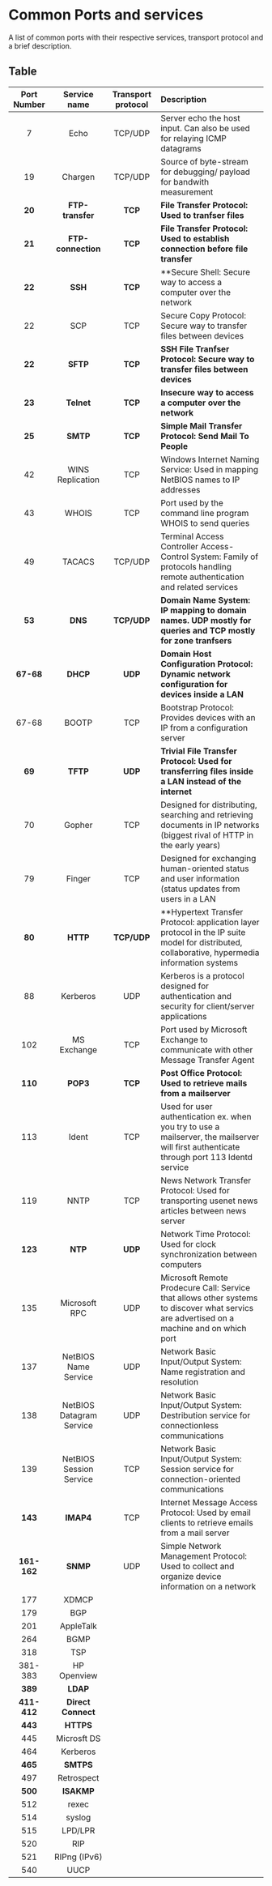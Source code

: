 # Common Ports and services
A list of common ports with their respective services, transport protocol and a brief description.
## Table

| Port Number | Service name 		| Transport protocol | Description																	|
| :---------: | :---------------------: | :----------------: | :-----------------------------------------------------------------------------------------------------------------------------------------------	|
| 7 	      | Echo 	     		| TCP/UDP      	     | Server echo the host input. Can also be used for relaying ICMP datagrams										|
| 19	      | Chargen	     		| TCP/UDP	     | Source of byte-stream for debugging/ payload for bandwith measurement										|
| **20**      | **FTP-transfer**        | **TCP**            | **File Transfer Protocol: Used to tranfser files**      												|
| **21**      | **FTP-connection**      | **TCP**	     | **File Transfer Protocol: Used to establish connection before file transfer**									|
| **22**      | **SSH** 		| **TCP**	     | **Secure Shell: Secure way to access a computer over the network 										|
| 22  	      | SCP 		        | TCP    	     | Secure Copy Protocol: Secure way to transfer files between devices           	                                                                |
| **22**      | **SFTP**        	| **TCP**            | **SSH File Tranfser Protocol: Secure way to transfer files between devices**    	                                                                |
| **23**      | **Telnet**   		| **TCP**            | **Insecure way to access a computer over the network**												| 
| **25**      | **SMTP**     		| **TCP**	     | **Simple Mail Transfer Protocol: Send Mail To People**												|
| 42          | WINS Replication	| TCP	             | Windows Internet Naming Service: Used in mapping NetBIOS names to IP addresses  									|
| 43          | WHOIS        	        | TCP                | Port used by the command line program WHOIS to send queries 											|
| 49          | TACACS      		| TCP/UDP            | Terminal Access Controller Access-Control System: Family of protocols handling remote authentication and related services			|
| **53**      | **DNS**       		| **TCP/UDP**        | **Domain Name System: IP mapping to domain names. UDP mostly for queries and TCP mostly for zone tranfsers**					|
| **67-68**   | **DHCP**		| **UDP**	     | **Domain Host Configuration Protocol: Dynamic network configuration for devices inside a LAN**							|
| 67-68       | BOOTP      	        | TCP                | Bootstrap Protocol: Provides devices with an IP from a configuration server                                                                      |
| **69**      | **TFTP**      		| **UDP**  	     | **Trivial File Transfer Protocol: Used for transferring files inside a LAN instead of the internet**						|
| 70          | Gopher        		| TCP                | Designed for distributing, searching and retrieving documents in IP networks (biggest rival of HTTP in the early years)				|
| 79          | Finger        		| TCP                | Designed for exchanging human-oriented status and user information (status updates from users in a LAN						|
| **80**      | **HTTP**       	        | **TCP/UDP**        | **Hypertext Transfer Protocol: application layer protocol in the IP suite model for distributed, collaborative, hypermedia information systems	|
| 88          | Kerberos                | UDP                | Kerberos is a protocol designed for authentication and security for client/server applications							|
| 102         | MS Exchange             | TCP                | Port used by Microsoft Exchange to communicate with other Message Transfer Agent									|
| **110**     | **POP3**                | **TCP**            | **Post Office Protocol: Used to retrieve mails from a mailserver**										|
| 113         | Ident                   | TCP                | Used for user authentication ex. when you try to use a mailserver, the mailserver will first authenticate through port 113 Identd service	|
| 119         | NNTP	                | TCP                | News Network Transfer Protocol: Used for transporting usenet news articles between news server							|
| **123**     | **NTP**                 | **UDP**            | Network Time Protocol: Used for clock synchronization between computers 										|
| 135         | Microsoft RPC           | UDP                | Microsoft Remote Prodecure Call:	Service that allows other systems to discover what servics are advertised on a machine and on which port	|
| 137	      | NetBIOS Name Service    | UDP                | Network Basic Input/Output System: Name registration and resolution                                                                              |
| 138	      | NetBIOS Datagram Service| UDP 	             | Network Basic Input/Output System: Destribution service for connectionless communications                                                        |
| 139	      | NetBIOS Session Service | TCP                | Network Basic Input/Output System: Session service for connection-oriented communications							|
| **143**     | **IMAP4**               | TCP                | Internet Message Access Protocol: Used by email clients to retrieve emails from a mail server							|
| **161-162** | **SNMP**                | UDP                | Simple Network Management Protocol: Used to collect and organize device information on a network	 						|
| 177         | XDMCP	                |                    |																			|
| 179         | BGP	                |                    |																			|
| 201         | AppleTalk               |                    |																			|
| 264         | BGMP	                |                    |																			|
| 318         | TSP	                |                    |																			|
| 381-383     | HP Openview             |                    |																			|
| **389**     | **LDAP**                |                    |																			|
| **411-412** | **Direct Connect**      |                    |																			|
| **443**     | **HTTPS**	        |                    |																			|
| 445         | Microsft DS             |                    |																			|
| 464         | Kerberos                |                    |																			|
| **465**     | **SMTPS**               |                    |																			|
| 497         | Retrospect              |                    |																			|
| **500**     | **ISAKMP**              |                    |																			|
| 512         | rexec  	                |                    |																			|
| 514         | syslog	                |                    |																			|
| 515         | LPD/LPR	                |                    |																			|
| 520         | RIP	                |                    |																			|
| 521         | RIPng (IPv6)            |                    |																			|
| 540         | UUCP                    |                    |																			|
